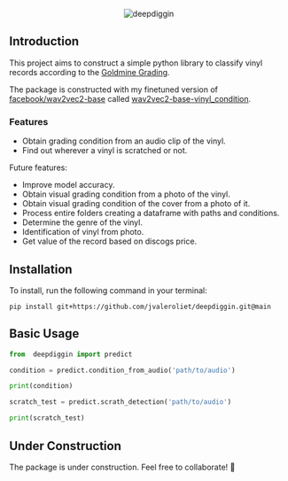 <p align="center">
  <picture>
    <img alt="deepdiggin" src="https://jvaleroliet.github.io/images/deepdiggin-large.png" style="max-width: 100%;">
  </picture>
</p>

## Introduction

This project aims to construct a simple python library to classify vinyl records according to the [Goldmine Grading](https://www.goldminemag.com/collector-resources/record-grading-101).

The package is constructed with my finetuned version of [facebook/wav2vec2-base](https://huggingface.co/facebook/wav2vec2-base) called [wav2vec2-base-vinyl_condition](https://huggingface.co/jvalero/wav2vec2-base-vinyl_condition).

### Features

- Obtain grading condition from an audio clip of the vinyl.
- Find out wherever a vinyl is scratched or not.

Future features:

- Improve model accuracy.
- Obtain visual grading condition from a photo of the vinyl.
- Obtain visual grading condition of the cover from a photo of it.
- Process entire folders creating a dataframe with paths and conditions.
- Determine the genre of the vinyl.
- Identification of vinyl from photo.
- Get value of the record based on discogs price.

## Installation

To install, run the following command in your terminal:

`pip install git+https://github.com/jvaleroliet/deepdiggin.git@main`

## Basic Usage

```python
from  deepdiggin import predict

condition = predict.condition_from_audio('path/to/audio')

print(condition)

scratch_test = predict.scrath_detection('path/to/audio')

print(scratch_test)
```

## Under Construction

The package is under construction. Feel free to collaborate! 🎵

